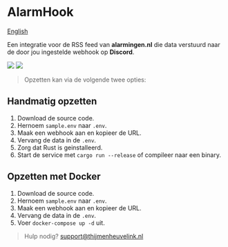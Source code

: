 
# AlarmHook

[English](https://github.com/ThijmenGThN/alarmhook/blob/main/readme.english.md)

Een integratie voor de RSS feed van **alarmingen.nl** die data verstuurd naar de door jou ingestelde webhook op **Discord**.

![](https://i.imgur.com/ERQZGdw.png)
![](https://i.imgur.com/mtQiGiS.png)

> Opzetten kan via de volgende twee opties:

## Handmatig opzetten

1. Download de source code.
2. Hernoem ` sample.env ` naar ` .env `.
3. Maak een webhook aan en kopieer de URL.
4. Vervang de data in de ` .env `.
5. Zorg dat Rust is geinstalleerd.
6. Start de service met ` cargo run --release ` of compileer naar een binary.

## Opzetten met Docker

1. Download de source code.
2. Hernoem ` sample.env ` naar ` .env `.
3. Maak een webhook aan en kopieer de URL.
4. Vervang de data in de ` .env `.
5. Voer `docker-compose up -d` uit.

> Hulp nodig? [support@thijmenheuvelink.nl](mailto:support@thijmenheuvelink.nl)
